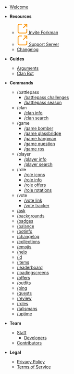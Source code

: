 - [Welcome](home.md)

- **Resources**
  - [<img src="_media/external.svg"> Invite Forkman](https://discord.com/api/oauth2/authorize?client_id=1037396167123816499&permissions=277025778753&scope=bot%20applications.commands)
  - [<img src="_media/external.svg"> Support Server](https://discord.gg/DEEZY5cwpy)
  - [Changelog](CHANGELOG.md)

- **Guides**
  - [Arguments](guides/arguments.md)
  - [Clan Bot](guides/clanbot.md)

- **Commands**
  - /battlepass
    - [/battlepass challenges](commands/battlepass/challenges.md)
    - [/battlepass season](commands/battlepass/season.md)
  - /clan
    - [/clan info](commands/clan/info.md)
    - [/clan search](commands/clan/search.md)
  - /game
    - [/game bomber](commands/game/bomber.md)
    - [/game glassbridge](commands/game/glassbridge.md)
    - [/game hangman](commands/game/hangman.md)
    - [/game question](commands/game/question.md)
    - [/game rps](commands/game/rps.md)
  - /player
    - [/player info](commands/player/info.md)
    - [/player search](commands/player/search.md)
  - /role
    - [/role icons](commands/role/icons.md)
    - [/role info](commands/role/info.md)
    - [/role offers](commands/role/offers.md)
    - [/role rotations](commands/role/rotations.md)
  - /vote
    - [/vote link](commands/vote/link.md)
    - [/vote tracker](commands/vote/tracker.md)
  - [/ask](commands/ask.md)
  - [/backgrounds](commands/backgrounds.md)
  - [/badges](commands/badges.md)
  - [/balance](commands/balance.md)
  - [/botinfo](commands/botinfo.md)
  - [/changelog](commands/changelog.md)
  - [/collections](commands/collections.md)
  - [/emojis](commands/emojis.md)
  - [/help](commands/help.md)
  - [/id](commands/id.md)
  - [/items](commands/items.md)
  - [/leaderboard](commands/leaderboard.md)
  - [/loadingscreens](commands/loadingscreens.md)
  - [/offers](commands/offers.md)
  - [/outfits](commands/outfits.md)
  - [/ping](commands/ping.md)
  - [/quests](commands/quests.md)
  - [/review](commands/review.md)
  - [/roles](commands/roles.md)
  - [/talismans](commands/talismans.md)
  - [/uptime](commands/uptime.md)

- **Team**
  - [Staff](team/staff/introduction.md)
    - [Developers](team/staff/developers.md)
  - [Contributors](team/contributors.md)

- **Legal**
  - [Privacy Policy](legal/privacy.md)
  - [Terms of Service](legal/tos.md)
